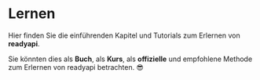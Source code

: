 # Lernen

Hier finden Sie die einführenden Kapitel und Tutorials zum Erlernen von **readyapi**.

Sie könnten dies als **Buch**, als **Kurs**, als **offizielle** und empfohlene Methode zum Erlernen von readyapi betrachten. 😎
